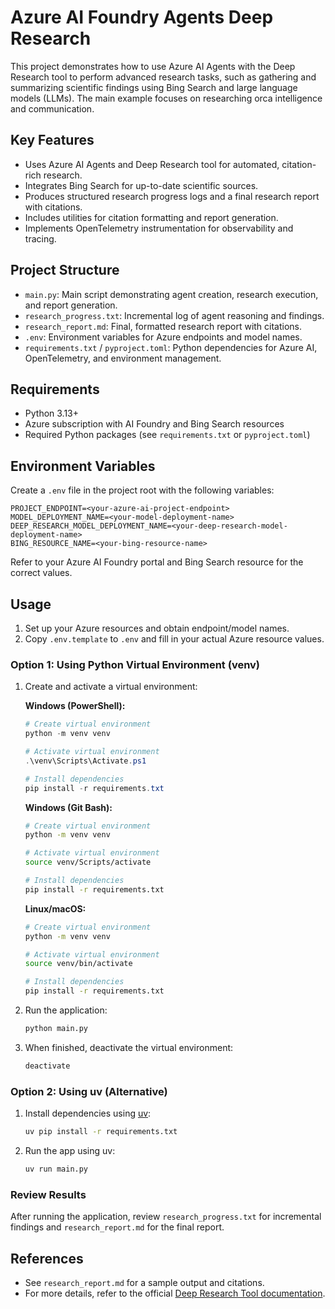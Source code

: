 # Azure AI Foundry Agents Deep Research

This project demonstrates how to use Azure AI Agents with the Deep Research tool to perform advanced research tasks, such as gathering and summarizing scientific findings using Bing Search and large language models (LLMs). The main example focuses on researching orca intelligence and communication.

## Key Features

- Uses Azure AI Agents and Deep Research tool for automated, citation-rich research.
- Integrates Bing Search for up-to-date scientific sources.
- Produces structured research progress logs and a final research report with citations.
- Includes utilities for citation formatting and report generation.
- Implements OpenTelemetry instrumentation for observability and tracing.

## Project Structure

- `main.py`: Main script demonstrating agent creation, research execution, and report generation.
- `research_progress.txt`: Incremental log of agent reasoning and findings.
- `research_report.md`: Final, formatted research report with citations.
- `.env`: Environment variables for Azure endpoints and model names.
- `requirements.txt` / `pyproject.toml`: Python dependencies for Azure AI, OpenTelemetry, and environment management.

## Requirements

- Python 3.13+
- Azure subscription with AI Foundry and Bing Search resources
- Required Python packages (see `requirements.txt` or `pyproject.toml`)


## Environment Variables

Create a `.env` file in the project root with the following variables:

```
PROJECT_ENDPOINT=<your-azure-ai-project-endpoint>
MODEL_DEPLOYMENT_NAME=<your-model-deployment-name>
DEEP_RESEARCH_MODEL_DEPLOYMENT_NAME=<your-deep-research-model-deployment-name>
BING_RESOURCE_NAME=<your-bing-resource-name>
```

Refer to your Azure AI Foundry portal and Bing Search resource for the correct values.

## Usage

1. Set up your Azure resources and obtain endpoint/model names.
2. Copy `.env.template` to `.env` and fill in your actual Azure resource values.

### Option 1: Using Python Virtual Environment (venv)

1. Create and activate a virtual environment:

   **Windows (PowerShell):**

   ```powershell
   # Create virtual environment
   python -m venv venv
   
   # Activate virtual environment
   .\venv\Scripts\Activate.ps1
   
   # Install dependencies
   pip install -r requirements.txt
   ```

   **Windows (Git Bash):**

   ```bash
   # Create virtual environment
   python -m venv venv
   
   # Activate virtual environment
   source venv/Scripts/activate
   
   # Install dependencies
   pip install -r requirements.txt
   ```

   **Linux/macOS:**

   ```bash
   # Create virtual environment
   python -m venv venv
   
   # Activate virtual environment
   source venv/bin/activate
   
   # Install dependencies
   pip install -r requirements.txt
   ```

2. Run the application:

   ```bash
   python main.py
   ```

3. When finished, deactivate the virtual environment:

   ```bash
   deactivate
   ```

### Option 2: Using uv (Alternative)

1. Install dependencies using [uv](https://github.com/astral-sh/uv):

   ```sh
   uv pip install -r requirements.txt
   ```

2. Run the app using uv:

   ```sh
   uv run main.py
   ```

### Review Results

After running the application, review `research_progress.txt` for incremental findings and `research_report.md` for the final report.

## References

- See `research_report.md` for a sample output and citations.
- For more details, refer to the official [Deep Research Tool documentation](https://aka.ms/agents-deep-research).
